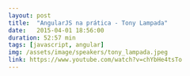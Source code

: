 ```yaml
---
layout: post
title:  "AngularJS na prática - Tony Lampada"
date:   2015-04-01 18:56:00
duration: 52:57 min
tags: [javascript, angular]
img: /assets/image/speakers/tony_lampada.jpeg
link: https://www.youtube.com/watch?v=chYbHe4tsTo
---
```

